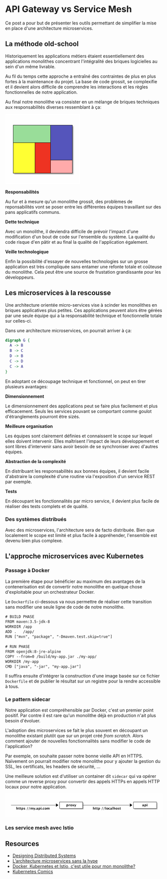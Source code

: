 # API Gateway vs Service Mesh

Ce post a pour but de présenter les outils permettant de simplifier la mise en place d'une architecture microservices.

## La méthode old-school

Historiquement les applications métiers étaient essentiellement des applications monolithes concentrant l'intégralité des briques logicielles au sein d'un même livrable.

Au fil du temps cette approche a entraîné des contraintes de plus en plus fortes à la maintenance du projet. La base de code grossit, se complexifie et il devient alors difficile de comprendre les interactions et les règles fonctionnelles de notre application.

Au final notre monolithe va consister en un mélange de briques techniques aux responsabilités diverses ressemblant à ça:

![monolithe](images/monolithe.png)

**Responsabilités**

Au fur et à mesure qu'un monolithe grossit, des problèmes de reponsabilités vont se poser entre les différentes équipes travaillant sur des pans applicatifs communs.

**Dette technique**

Avec un monolithe, il deviendra difficile de prévoir l'impact d'une modification d'un bout de code sur l'ensemble du système. La qualité du code risque d'en pâtir et au final la qualité de l'application également.

**Veille technologique**

Enfin la possibilité d'essayer de nouvelles technologies sur un grosse application est très compliquée sans entamer une refonte totale et coûteuse du monolithe. Cela peut être une source de frustation grandissante pour les développeurs.

## Les microservices à la rescousse

Une architecture orientée micro-services vise à scinder les monolithes en briques applicatives plus petites. Ces applications peuvent alors être gérées par une seule équipe qui a la responsabilité technique et fonctionnelle totale sur celles-ci.

Dans une architecture microservices, on pourrait arriver à ça:

```dot {engine=circo}
digraph G {
  A -> B
  B -> C
  D -> B
  C -> D
  C -> A
}
```

En adoptant ce découpage technique et fonctionnel, on peut en tirer plusieurs avantages:

**Dimensionnement**

Le dimensionnement des applications peut se faire plus facilement et plus efficacement. Seuls les services pouvant se comportant comme goulot d'étranglements pourront être sizés.

**Meilleure organisation**

Les équipes sont clairement définies et connaissent le scope sur lequel elles doivent intervenir. Elles maîtrisent l'impact de leurs développement et sont libres d'intervenir sans avoir besoin de se synchroniser avec d'autres équipes.

**Abstraction de la complexité**

En distribuant les responsabilités aux bonnes équipes, il devient facile d'abstraire la complexité d'une routine via l'exposition d'un service REST par exemple.

**Tests**

En découpant les fonctionnalités par micro service, il devient plus facile de réaliser des tests complets et de qualité.

### Des systèmes distribués

Avec des microservices, l'architecture sera de facto distribuée. Bien que localement le scope est limité et plus facile à appréhender, l'ensemble est devenu bien plus complexe.

## L'approche microservices avec Kubernetes

### Passage à Docker

La première étape pour bénéficier au maximum des avantages de la contenerisation est de convertir notre monolithe en quelque chose d'exploitable pour un orchestrateur Docker.

Le `Dockerfile` ci-dessous va nous permettre de réaliser cette transition sans modifier une seule ligne de code de notre monolithe.

```docker
# BUILD PHASE
FROM maven:3.5-jdk-8
WORKDIR /app
ADD .   /app/
RUN ["mvn", "package", "-Dmaven.test.skip=true"]

# RUN PHASE
FROM openjdk:8-jre-alpine
COPY --from=0 /build/my-app.jar ./my-app/
WORKDIR /my-app
CMD ["java", "-jar", "my-app.jar"]
```

Il suffira ensuite d'intégrer la construction d'une image basée sur ce fichier `Dockerfile` et de publier le résultat sur un registre pour la rendre accessible à tous.

### Le pattern sidecar

Notre application est compréhensible par Docker, c'est un premier point positif. Par contre il est rare qu'un monolithe déjà en production n'ait plus besoin d'évoluer.

L'adoption des microservices se fait le plus souvent en découpant un monolithe existant plutôt que sur un projet créé _from scratch_. Alors comment ajouter de nouvelles fonctionnalités sans modifier le code de l'application?

Par exemple, on souhaite passer notre bonne vieille API en HTTPS. Naïvement on pourrait modifier notre monolithe pour y ajouter la gestion du SSL, les certificats, les headers de sécurité, ...

Une meilleure solution est d'utiliser un container dit `sidecar` qui va opérer comme un reverse proxy pour convertir des appels HTTPs en appels HTTP locaux pour notre application.

![sidecar](images/sidecar.png)

### Les service mesh avec Istio

## Resources

 - [Designing Distributed Systems](http://shop.oreilly.com/product/0636920072768.do)
 - [L’architecture microservices sans la hype](https://blog.octo.com/larchitecture-microservices-sans-la-hype-quest-ce-que-cest-a-quoi-ca-sert-est-ce-quil-men-faut/)
 - [Docker, Kubernetes et Istio, c'est utile pour mon monolithe?](https://www.youtube.com/watch?v=YJScBvT0bxg)
 - [Kubernetes Comics](https://cloud.google.com/kubernetes-engine/kubernetes-comic/)
